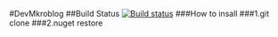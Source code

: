 #DevMkroblog
##Build Status [![Build status](https://ci.appveyor.com/api/projects/status/l9jeegsfioepuaka?svg=true)](https://ci.appveyor.com/project/dominikus1993/devmikroblog)
###How to insall
###1.git clone
###2.nuget restore
